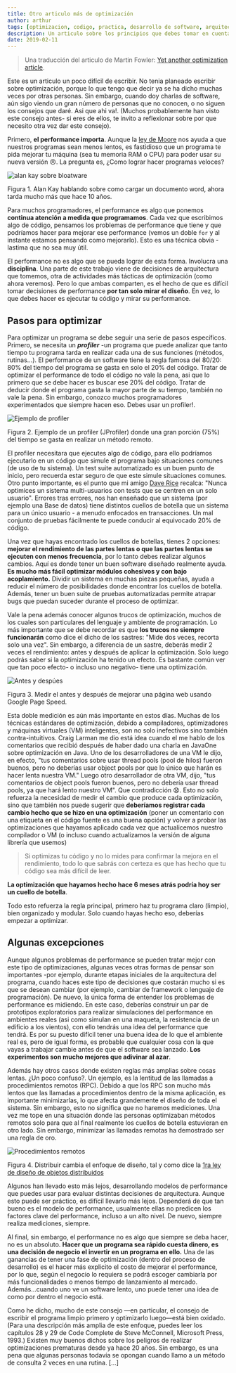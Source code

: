 ```yaml
---
title: Otro articulo más de optimización
author: arthur
tags: [optimizacion, codigo, practica, desarrollo de software, arquitectura]
description: Un articulo sobre los principios que debes tomar en cuenta antes de mejorar el performance de tu aplicación.
date: 2019-02-11
---
```


> Una traducción del articulo de Martin Fowler: [Yet another optimization article](https://martinfowler.com/ieeeSoftware/yetOptimization.pdf).

Este es un articulo un poco difícil de escribir. No tenia planeado escribir sobre optimización, porque lo que tengo que decir ya se ha dicho muchas veces por otras personas. Sin embargo, cuando doy charlas de software, aún sigo viendo un gran número de personas que no conocen, o no siguen los consejos que daré. Asi que ahi va!. (Muchos probablemente han visto este consejo antes- si eres de ellos, te invito a reflexionar sobre por que necesito otra vez dar este consejo).

Primero, **el performance importa**. Aunque la [ley de Moore](https://es.wikipedia.org/wiki/Ley_de_Moore) nos ayuda a que nuestros programas sean menos lentos, es fastidioso que un programa te pida mejorar tu máquina (sea tu memoria RAM o CPU) para poder usar su nueva versión 😠. La pregunta es, ¿Como lograr hacer programas veloces?

![alan kay sobre bloatware](/images/optimization.png)

Figura 1. Alan Kay hablando sobre como cargar un documento word, ahora tarda mucho más que hace 10 años.

Para muchos programadores, el performance es algo que ponemos **continua atención a medida que programamos**. Cada vez que escribimos algo de código, pensamos los problemas de performance que tiene y que podríamos hacer para mejorar ese performance (vemos un doble `for` y al instante estamos pensando como mejorarlo). Esto es una técnica obvia - lastima que no sea muy útil.

El performance no es algo que se pueda lograr de esta forma. Involucra una **disciplina**. Una parte de este trabajo viene de decisiones de arquitectura que tomemos, otra de actividades más tácticas de optimización (como ahora veremos). Pero lo que ambas comparten, es el hecho de que es difícil tomar decisiones de performance **por tan solo mirar el diseño**. En vez, lo que debes hacer es ejecutar tu código y mirar su performance.

## Pasos para optimizar

Para optimizar un programa se debe seguir una serie de pasos específicos. Primero, se necesita un **_profiler_** -un programa que puede analizar que tanto tiempo tu programa tarda en realizar cada una de sus funciones (métodos, rutinas...). El performance de un software tiene la regla famosa del 80/20: 80% del tiempo del programa se gasta en solo el 20% del código. Tratar de optimizar el performance de todo el código no vale la pena, asi que lo primero que se debe hacer es buscar ese 20% del código. Tratar de deducir donde el programa gasta la mayor parte de su tiempo, también no vale la pena. Sin embargo, conozco muchos programadores experimentados que siempre hacen eso. Debes usar un profiler!.

![Ejemplo de profiler](https://assets-keycdn.ej-technologies.com/products/jprofiler/top10/probes_fsa-3e9a30c402ac6f81612e2e291f0927f3.png)

Figura 2. Ejemplo de un profiler (JProfiler) donde una gran porción (75%) del tiempo se gasta en realizar un método remoto.

El profiler necesitara que ejecutes algo de código, para ello podríamos ejecutarlo en un código que simule el programa bajo situaciones comunes (de uso de tu sistema). Un test suite automatizado es un buen punto de inicio, pero recuerda estar seguro de que este simule situaciones comunes. Otro punto importante, es el punto que mi amigo [Dave Rice](https://www.thoughtworks.com/profiles/david-rice) recalca: "Nunca optimices un sistema multi-usuarios con tests que se centren en un solo usuario". Errores tras errores, nos han enseñado que un sistema (por ejemplo una Base de datos) tiene distintos cuellos de botella que un sistema para un único usuario - a menudo enfocados en transacciones. Un mal conjunto de pruebas fácilmente te puede conducir al equivocado 20% de código.

Una vez que hayas encontrado los cuellos de botellas, tienes 2 opciones: **mejorar el rendimiento de las partes lentas o que las partes lentas se ejecuten con menos frecuencia**, por lo tanto debes realizar algunos cambios. Aquí es donde tener un buen software diseñado realmente ayuda. **Es mucho más fácil optimizar módulos cohesivos y con bajo acoplamiento.** Dividir un sistema en muchas piezas pequeñas, ayuda a reducir el número de posibilidades donde encontrar los cuellos de botella. Además, tener un buen suite de pruebas automatizadas permite atrapar bugs que puedan suceder durante el proceso de optimizar.

Vale la pena además conocer algunos trucos de optimización, muchos de los cuales son particulares del lenguaje y ambiente de programación. Lo más importante que se debe recordar es que **los trucos no siempre funcionarán** como dice el dicho de los sastres: "Mide dos veces, recorta solo una vez". Sin embargo, a diferencia de un sastre, deberás medir 2 veces el rendimiento: antes y después de aplicar la optimización. Solo luego podrás saber si la optimización ha tenido un efecto. Es bastante común ver que tan poco efecto- o incluso uno negativo- tiene una optimización.

![Antes y despúes](https://cdn.amasty.com/media/extensions/google-page-speed-optimizer/magento-google-page-speed-optimizer.png)

Figura 3. Medir el antes y después de mejorar una página web usando Google Page Speed.

Esta doble medición es aún más importante en estos días. Muchas de los técnicas estándares de optimización, debido a compiladores, optimizadores y máquinas virtuales (VM) inteligentes, son no solo inefectivos sino también contra-intuitivos. Craig Larman me dio está idea cuando el me hablo de los comentarios que recibió después de haber dado una charla en JavaOne sobre optimización en Java. Uno de los desarrolladores de una VM le dijo, en efecto, "tus comentarios sobre usar thread pools (pool de hilos) fueron buenos, pero no deberías usar object pools por que lo único que harán es hacer lenta nuestra VM." Luego otro desarrollador de otra VM, dijo, "tus comentarios de object pools fueron buenos, pero no debería usar thread pools, ya que hará lento nuestro VM". Que contradicción 😧. Esto no solo refuerza la necesidad de medir el cambio que produce cada optimización, sino que también nos puede sugerir que **deberíamos registrar cada cambio hecho que se hizo en una optimización** (poner un comentario con una etiqueta en el código fuente es una buena opción) y volver a probar las optimizaciones que hayamos aplicado cada vez que actualicemos nuestro compilador o VM (o incluso cuando actualizamos la versión de alguna librería que usemos)

> Si optimizas tu código y no lo mides para confirmar la mejora en el rendimiento, todo lo que sabrás con certeza es que has hecho que tu código sea más difícil de leer.

**La optimización que hayamos hecho hace 6 meses atrás podría hoy ser un cuello de botella**.

Todo esto refuerza la regla principal, primero haz tu programa claro (limpio), bien organizado y modular. Solo cuando hayas hecho eso, deberías empezar a optimizar.

## Algunas excepciones

Aunque algunos problemas de performance se pueden tratar mejor con este tipo de optimizaciones, algunas veces otras formas de pensar son importantes -por ejemplo, durante etapas iniciales de la arquitectura del programa, cuando haces este tipo de decisiones que costarán mucho si es que se desean cambiar (por ejemplo, cambiar de framework o lenguaje de programación). De nuevo, la única forma de entender los problemas de performance es midiendo. En este caso, deberías construir un par de prototipos exploratorios para realizar simulaciones del performance en ambientes reales (asi como simulan en una maqueta, la resistencia de un edificio a los vientos), con ello tendrás una idea del performance que tendrá. Es por su puesto difícil tener una buena idea de lo que el ambiente real es, pero de igual forma, es probable que cualquier cosa con la que vayas a trabajar cambie antes de que el software sea lanzado. **Los experimentos son mucho mejores que adivinar al azar**.

Además hay otros casos donde existen reglas más amplias sobre cosas lentas. ¿Un poco confuso?. Un ejemplo, es la lentitud de las llamadas a procedimientos remotos (RPC). Debido a que los RPC son mucho más lentos que las llamadas a procedimientos dentro de la misma aplicación, es importante minimizarlas, lo que afecta grandemente el diseño de toda el sistema. Sin embargo, esto no significa que no haremos mediciones. Una vez me tope en una situación donde las personas optimizaban métodos remotos solo para que al final realmente los cuellos de botella estuvieran en otro lado. Sin embargo, minimizar las llamadas remotas ha demostrado ser una regla de oro.

![Procedimientos remotos](https://www.martinfowler.com/articles/images/distributed-objects-microservices/local-remote.png)

Figura 4. Distribuir cambia el enfoque de diseño, tal y como dice la [1ra ley de diseño de objetos distribuidos](http://www.drdobbs.com/errant-architectures/184414966)

Algunos han llevado esto más lejos, desarrollando modelos de performance que puedes usar para evaluar distintas decisiones de arquitectura. Aunque esto puede ser práctico, es difícil llevarlo más lejos. Dependerá de que tan bueno es el modelo de performance, usualmente ellas no predicen los factores clave del performance, incluso a un alto nivel. De nuevo, siempre realiza mediciones, siempre.

Al final, sin embargo, el performance no es algo que siempre se deba hacer, no es un absoluto. **Hacer que un programa sea rápido cuesta dinero, es una decisión de negocio el invertir en un programa en ello.** Una de las ganancias de tener una fase de optimización (dentro del proceso de desarrollo) es el hacer más explicito el costo de mejorar el performance, por lo que, según el negocio lo requiera se podrá escoger cambiarla por más funcionalidades o menos tiempo de lanzamiento al mercado. Además...cuando uno ve un software lento, uno puede tener una idea de como por dentro el negocio está.

Como he dicho, mucho de este consejo —en particular, el consejo de escribir el programa limpio primero y optimizarlo luego—está bien oxidado. (Para una descripción más amplia de este enfoque, puedes leer los capítulos 28 y 29 de Code Complete de Steve McConnell, Microsoft Press, 1993.) Existen muy buenos dichos sobre los peligros de realizar optimizaciones prematuras desde ya hace 20 años. Sin embargo, es una pena que algunas personas todavía se opongan cuando llamo a un método de consulta 2 veces en una rutina. [...]
